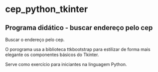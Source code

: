 # cep_python_tkinter
## Programa didático - buscar endereço pelo cep
Buscar o endereço pelo cep.

O porograma usa a biblioteca ttkbootstrap para estilizar de forma mais elegante os componentes básicos do Tkinter.

Serve como exercício  para iniciantes na linguagem Python.
